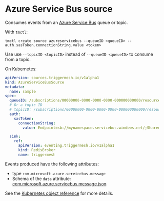# Azure Service Bus source

Consumes events from an [Azure Service Bus](https://learn.microsoft.com/en-us/azure/service-bus-messaging/service-bus-messaging-overview) queue or topic.

With `tmctl`:

```
tmctl create source azureservicebus --queueID <queueID> --auth.sasToken.connectionString.value <token>
```

Use use `--topicID <topicID>` instead of `--queueID <queueID>` to consume from a topic. 

On Kubernetes:

```yaml
apiVersion: sources.triggermesh.io/v1alpha1
kind: AzureServiceBusSource
metadata:
  name: sample
spec:
  queueID: /subscriptions/00000000-0000-0000-0000-000000000000/resourceGroups/MyGroup/providers/Microsoft.ServiceBus/namespaces/MyNamespace/queues/MyQueue
  # Or a topic ID
  # topicID: /subscriptions/00000000-0000-0000-0000-000000000000/resourceGroups/MyGroup/providers/Microsoft.ServiceBus/namespaces/MyNamespace/topics/MyTopic
  auth:
    sasToken:
      connectionString:
        value: Endpoint=sb://mynamespace.servicebus.windows.net/;SharedAccessKeyName=ReadOnly;SharedAccessKey=aHpDel7ZCURMDyixudUeciLODz9SxImqqbEXAMPLEKEY;EntityPath=myqueue

  sink:
    ref:
      apiVersion: eventing.triggermesh.io/v1alpha1
      kind: RedisBroker
      name: triggermesh
```

Events produced have the following attributes:

* type `com.microsoft.azure.servicebus.message`
* Schema of the `data` attribute: [com.microsoft.azure.servicebus.message.json](https://raw.githubusercontent.com/triggermesh/triggermesh/main/schemas/com.microsoft.azure.servicebus.message.json)

See the [Kubernetes object reference](../../reference/sources/#sources.triggermesh.io/v1alpha1.AzureServiceBusSource) for more details.
